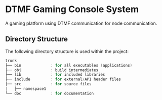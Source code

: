 # DTMF Gaming Console System
A gaming platform using DTMF communication for node communication.

## Directory Structure
The following directory structure is used within the project:

```cpp
trunk
├── bin             : for all executables (applications)
├── obj             : build intermediates
├── lib             : for included libraries
├── include         : for external/API header files
├── src             : for source files
|   ├── namespace1
└── doc             : for documentation
```

